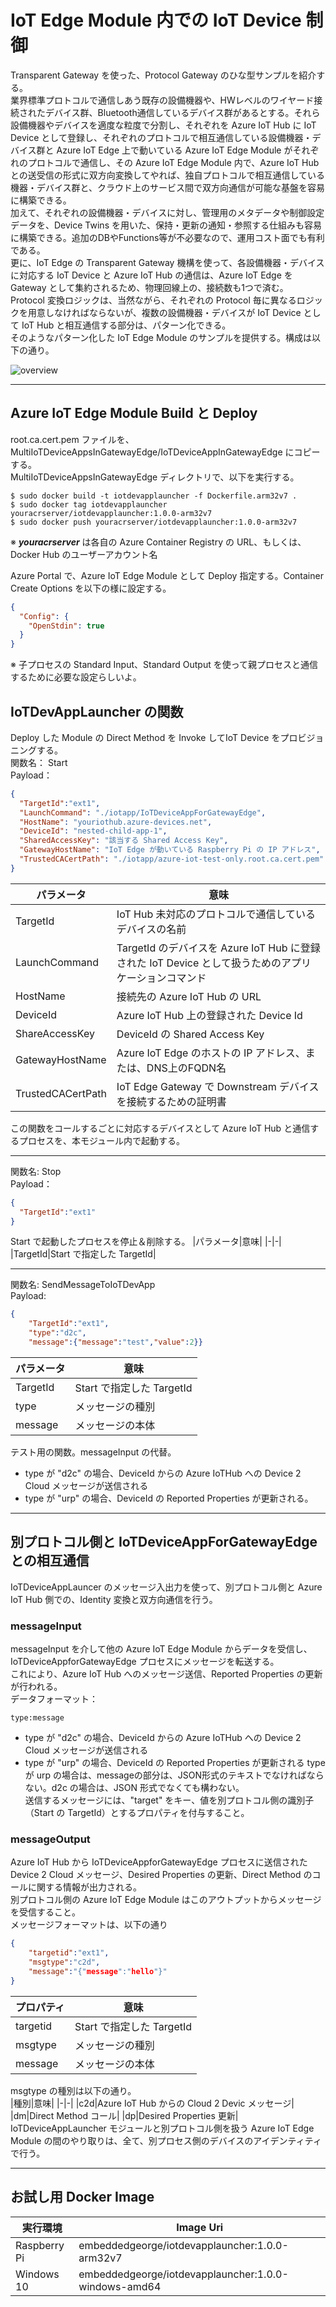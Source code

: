 # IoT Edge Module 内での IoT Device 制御  
Transparent Gateway を使った、Protocol Gateway のひな型サンプルを紹介する。  
業界標準プロトコルで通信しあう既存の設備機器や、HWレベルのワイヤード接続されたデバイス群、Bluetooth通信しているデバイス群があるとする。それら設備機器やデバイスを適度な粒度で分割し、それぞれを Azure IoT Hub に IoT Device として登録し、それぞれのプロトコルで相互通信している設備機器・デバイス群と Azure IoT Edge 上で動いている Azure IoT Edge Module がそれぞれのプロトコルで通信し、その Azure IoT Edge Module 内で、Azure IoT Hub との送受信の形式に双方向変換してやれば、独自プロトコルで相互通信している機器・デバイス群と、クラウド上のサービス間で双方向通信が可能な基盤を容易に構築できる。  
加えて、それぞれの設備機器・デバイスに対し、管理用のメタデータや制御設定データを、Device Twins を用いた、保持・更新の通知・参照する仕組みも容易に構築できる。追加のDBやFunctions等が不必要なので、運用コスト面でも有利である。  
更に、IoT Edge の Transparent Gateway 機構を使って、各設備機器・デバイスに対応する IoT Device と Azure IoT Hub の通信は、Azure IoT Edge を Gateway として集約されるため、物理回線上の、接続数も1つで済む。  
Protocol 変換ロジックは、当然ながら、それぞれの Protocol 毎に異なるロジックを用意しなければならないが、複数の設備機器・デバイスが IoT Device として IoT Hub と相互通信する部分は、パターン化できる。  
そのようなパターン化した IoT Edge Module のサンプルを提供する。構成は以下の通り。

![overview](images/IoTDevAppInGWOverview.png)


---
## Azure IoT Edge Module Build と Deploy
root.ca.cert.pem ファイルを、MultiIoTDeviceAppsInGatewayEdge/IoTDeviceAppInGatewayEdge にコピーする。  
MultiIoTDeviceAppsInGatewayEdge ディレクトリで、以下を実行する。  
```
$ sudo docker build -t iotdevapplauncher -f Dockerfile.arm32v7 .
$ sudo docker tag iotdevapplauncher youracrserver/iotdevapplauncher:1.0.0-arm32v7
$ sudo docker push youracrserver/iotdevapplauncher:1.0.0-arm32v7
```
※ <i><b>youracrserver</b></i> は各自の Azure Container Registry の URL、もしくは、Docker Hub のユーザーアカウント名   

Azure Portal で、Azure IoT Edge Module として Deploy 指定する。Container Create Options を以下の様に設定する。  
```json
{
  "Config": {
    "OpenStdin": true
  }
}
```
※ 子プロセスの Standard Input、Standard Output を使って親プロセスと通信するために必要な設定らしいよ。  

## IoTDevAppLauncher の関数  
Deploy した Module の Direct Method を Invoke してIoT Device をプロビジョニングする。  
関数名： Start  
Payload：
```json
{
  "TargetId":"ext1",
  "LaunchCommand": "./iotapp/IoTDeviceAppForGatewayEdge",
  "HostName": "youriothub.azure-devices.net",
  "DeviceId": "nested-child-app-1",
  "SharedAccessKey": "該当する Shared Access Key",
  "GatewayHostName": "IoT Edge が動いている Raspberry Pi の IP アドレス",
  "TrustedCACertPath": "./iotapp/azure-iot-test-only.root.ca.cert.pem"
}
```
|パラメータ|意味|
|-|-|
|TargetId|IoT Hub 未対応のプロトコルで通信しているデバイスの名前|
|LaunchCommand|TargetId のデバイスを Azure IoT Hub に登録された IoT Device として扱うためのアプリケーションコマンド|
|HostName|接続先の Azure IoT Hub の URL|
|DeviceId|Azure IoT Hub 上の登録された Device Id|
|ShareAccessKey|DeviceId の Shared Access Key|
|GatewayHostName|Azure IoT Edge のホストの IP アドレス、または、DNS上のFQDN名|
|TrustedCACertPath|IoT Edge Gateway で Downstream デバイスを接続するための証明書|
この関数をコールするごとに対応するデバイスとして Azure IoT Hub と通信するプロセスを、本モジュール内で起動する。  

---
関数名: Stop  
Payload：
```json
{
  "TargetId":"ext1"
}
```
Start で起動したプロセスを停止＆削除する。
|パラメータ|意味|
|-|-|
|TargetId|Start で指定した TargetId|

---
関数名: SendMessageToIoTDevApp  
Payload:
```json
{
    "TargetId":"ext1",
    "type":"d2c",
    "message":{"message":"test","value":2}}
```
|パラメータ|意味|
|-|-|
|TargetId|Start で指定した TargetId|
|type|メッセージの種別|
|message|メッセージの本体|
テスト用の関数。messageInput の代替。  
- type が "d2c" の場合、DeviceId からの Azure IoTHub への Device 2 Cloud メッセージが送信される
- type が "urp" の場合、DeviceId の Reported Properties が更新される。

---
## 別プロトコル側と IoTDeviceAppForGatewayEdge との相互通信  
IoTDeviceAppLauncer のメッセージ入出力を使って、別プロトコル側と Azure IoT Hub 側での、Identity 変換と双方向通信を行う。  
### messageInput 
messageInput を介して他の Azure IoT Edge Module からデータを受信し、IoTDeviceAppforGatewayEdge プロセスにメッセージを転送する。  
これにより、Azure IoT Hub へのメッセージ送信、Reported Properties の更新が行われる。  
データフォーマット：  
```
type:message
```
- type が "d2c" の場合、DeviceId からの Azure IoTHub への Device 2 Cloud メッセージが送信される
- type が "urp" の場合、DeviceId の Reported Properties が更新される
type が urp の場合は、messageの部分は、JSON形式のテキストでなければならない。d2c の場合は、JSON 形式でなくても構わない。  
送信するメッセージには、"target" をキー、値を別プロトコル側の識別子（Start の TargetId）とするプロパティを付与すること。

### messageOutput
Azure IoT Hub から IoTDeviceAppforGatewayEdge プロセスに送信された Device 2 Cloud メッセージ、Desired Properties の更新、Direct Method のコールに関する情報が出力される。  
別プロトコル側の Azure IoT Edge Module はこのアウトプットからメッセージを受信すること。  
メッセージフォーマットは、以下の通り
```json
{
    "targetid":"ext1",
    "msgtype":"c2d",
    "message":"{"message":"hello"}"
}
```
|プロパティ|意味|
|-|-|
|targetid|Start で指定した TargetId|
|msgtype|メッセージの種別|
|message|メッセージの本体|
msgtype の種別は以下の通り。  
|種別|意味|
|-|-|
|c2d|Azure IoT Hub からの Cloud 2 Devic メッセージ|
|dm|Direct Method コール|
|dp|Desired Properties 更新| 
IoTDeviceAppLauncher モジュールと別プロトコル側を扱う Azure IoT Edge Module の間のやり取りは、全て、別プロセス側のデバイスのアイデンティティで行う。

---
## お試し用 Docker Image 
|実行環境|Image Uri|
|-|-|
|Raspberry Pi|embeddedgeorge/iotdevapplauncher:1.0.0-arm32v7|
|Windows 10|embeddedgeorge/iotdevapplauncher:1.0.0-windows-amd64
